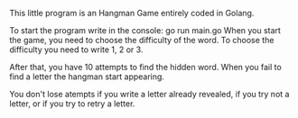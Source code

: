 This little program is an Hangman Game entirely coded in Golang.

To start the program write in the console: go run main.go
When you start the game, you need to choose the difficulty of the word.
To choose the difficulty you need to write 1, 2 or 3.

After that, you have 10 attempts to find the hidden word.
When you fail to find a letter the hangman start appearing.

You don't lose atempts if you write a letter already revealed, if you try not a letter, or if you try to retry a letter.
